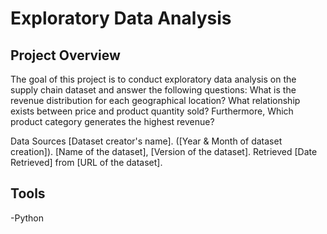 # Exploratory Data Analysis
## Project Overview
The goal of this project is to conduct exploratory data analysis on the supply chain dataset and answer the following questions: What is the revenue distribution for each geographical location? What relationship exists between price and product quantity sold?  Furthermore, Which product category generates the highest revenue?

Data Sources
[Dataset creator's name]. ([Year &amp; Month of dataset creation]). [Name of the dataset], [Version of the dataset]. Retrieved [Date Retrieved] from [URL of the dataset].
## Tools 
-Python
